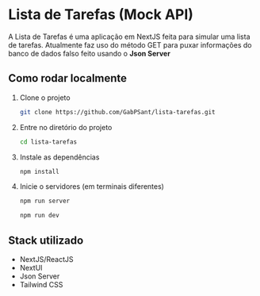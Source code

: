 # Lista de Tarefas (Mock API)

A Lista de Tarefas é uma aplicação em NextJS feita para simular uma lista de tarefas.
Atualmente faz uso do método GET para puxar informações do banco de dados falso feito usando o **Json Server**

## Como rodar localmente

1. Clone o projeto
    
    ```bash
    git clone https://github.com/GabPSant/lista-tarefas.git
    ```

2. Entre no diretório do projeto

    ```bash
    cd lista-tarefas
    ```

3. Instale as dependências

    ```bash
    npm install
    ```

4. Inicie o servidores (em terminais diferentes)

    ```bash
    npm run server
    ```
    ```bash
    npm run dev
    ```

## Stack utilizado

- NextJS/ReactJS
- NextUI
- Json Server
- Tailwind CSS
